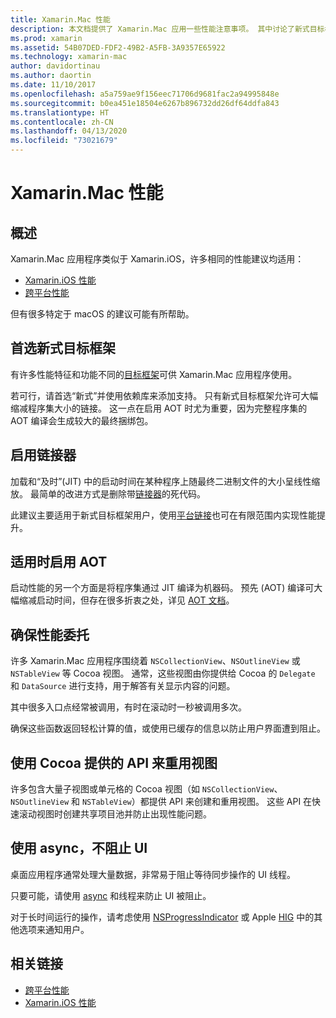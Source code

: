 ```yaml
---
title: Xamarin.Mac 性能
description: 本文档提供了 Xamarin.Mac 应用一些性能注意事项。 其中讨论了新式目标框架、链接器、AOT、委托、用于重用视图的 Cocoa API 和异步代码。
ms.prod: xamarin
ms.assetid: 54B07DED-FDF2-49B2-A5FB-3A9357E65922
ms.technology: xamarin-mac
author: davidortinau
ms.author: daortin
ms.date: 11/10/2017
ms.openlocfilehash: a5a759ae9f156eec71706d9681fac2a94995848e
ms.sourcegitcommit: b0ea451e18504e6267b896732dd26df64ddfa843
ms.translationtype: HT
ms.contentlocale: zh-CN
ms.lasthandoff: 04/13/2020
ms.locfileid: "73021679"
---
```

# <a name="xamarinmac-performance"></a>Xamarin.Mac 性能

## <a name="overview"></a>概述

Xamarin.Mac 应用程序类似于 Xamarin.iOS，许多相同的性能建议均适用：

- [Xamarin.iOS 性能](~/ios/deploy-test/performance.md)
- [跨平台性能](~/cross-platform/deploy-test/memory-perf-best-practices.md)

但有很多特定于 macOS 的建议可能有所帮助。

## <a name="prefer-modern-target-framework"></a>首选新式目标框架

有许多性能特征和功能不同的[目标框架](~/mac/platform/target-framework.md)可供 Xamarin.Mac 应用程序使用。

若可行，请首选“新式”并使用依赖库来添加支持。 只有新式目标框架允许可大幅缩减程序集大小的链接。 这一点在启用 AOT 时尤为重要，因为完整程序集的 AOT 编译会生成较大的最终捆绑包。

## <a name="enable-the-linker"></a>启用链接器

加载和“及时”(JIT) 中的启动时间在某种程序上随最终二进制文件的大小呈线性缩放。 最简单的改进方式是删除带[链接器](~/mac/deploy-test/linker.md)的死代码。

此建议主要适用于新式目标框架用户，使用[平台链接](~/mac/deploy-test/linker.md)也可在有限范围内实现性能提升。

## <a name="enable-aot-when-appropriate"></a>适用时启用 AOT

启动性能的另一个方面是将程序集通过 JIT 编译为机器码。 预先 (AOT) 编译可大幅缩减启动时间，但存在很多折衷之处，详见 [AOT 文档](~/mac/internals/aot.md)。

## <a name="ensure-performant-delegates"></a>确保性能委托

许多 Xamarin.Mac 应用程序围绕着 `NSCollectionView`、`NSOutlineView` 或 `NSTableView` 等 Cocoa 视图。 通常，这些视图由你提供给 Cocoa 的 `Delegate` 和 `DataSource` 进行支持，用于解答有关显示内容的问题。

其中很多入口点经常被调用，有时在滚动时一秒被调用多次。

确保这些函数返回轻松计算的值，或使用已缓存的信息以防止用户界面遭到阻止。

## <a name="use-cocoa-provided-apis-for-reusing-views"></a>使用 Cocoa 提供的 API 来重用视图

许多包含大量子视图或单元格的 Cocoa 视图（如 `NSCollectionView`、`NSOutlineView` 和 `NSTableView`）都提供 API 来创建和重用视图。 这些 API 在快速滚动视图时创建共享项目池并防止出现性能问题。

## <a name="use-async-and-do-not-block-the-ui"></a>使用 async，不阻止 UI

桌面应用程序通常处理大量数据，非常易于阻止等待同步操作的 UI 线程。

只要可能，请使用 [async](~/cross-platform/platform/async.md) 和线程来防止 UI 被阻止。

对于长时间运行的操作，请考虑使用 [NSProgressIndicator](https://docs.microsoft.com/samples/xamarin/mac-samples/progressbarexample) 或 Apple [HIG](https://developer.apple.com/macos/human-interface-guidelines/indicators/progress-indicators/) 中的其他选项来通知用户。

## <a name="related-links"></a>相关链接

- [跨平台性能](~/cross-platform/deploy-test/memory-perf-best-practices.md)
- [Xamarin.iOS 性能](~/ios/deploy-test/performance.md)
